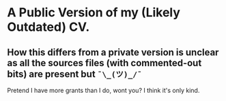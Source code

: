 # A Public Version of my (Likely Outdated) CV.
## How this differs from a private version is unclear as all the sources files (with commented-out bits) are present but `¯\_(ツ)_/¯`

Pretend I have more grants than I do, wont you? I think it's only kind.
